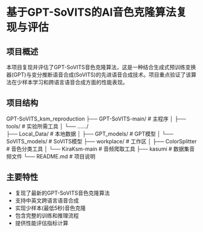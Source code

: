 # 基于GPT-SoVITS的AI音色克隆算法复现与评估

## 项目概述

本项目复现并评估了GPT-SoVITS音色克隆算法，这是一种结合生成式预训练变换器(GPT)与变分推断语音合成(SoVITS)的先进语音合成技术。项目重点验证了该算法在少样本学习和跨语言语音合成方面的性能表现。

## 项目结构

GPT-SoVITS_ksm_reproduction
├── GPT-SoVITS-main/      # 主程序
│   ├── tools/            # 实验所需工具
│   └── ....../          			
├── Local_Data/           # 本地数据
│   ├── GPT_models/       # GPT模型
│   └── SoVITS_models/    # SoVITS模型
├── workplace/            # 工作区
│   ├── ColorSplitter  		# 音色分类工具
│   └── KiraKsm-main      # 音频爬取工具
├── kasumi                # 数据集音频文件
└── README.md             # 项目说明

## 主要特性

- 复现了最新的GPT-SoVITS音色克隆算法
- 支持中英文跨语言语音合成
- 实现少样本(最低5秒)音色克隆
- 包含完整的训练和推理流程
- 提供性能评估指标计算
